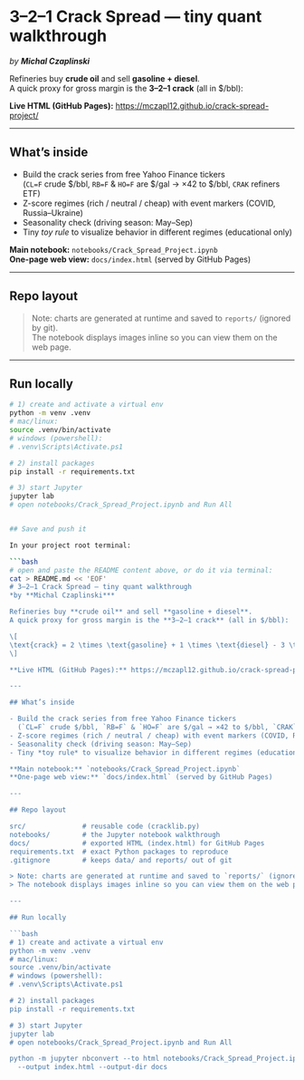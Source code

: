 # 3–2–1 Crack Spread — tiny quant walkthrough  
*by **Michal Czaplinski***

Refineries buy **crude oil** and sell **gasoline + diesel**.  
A quick proxy for gross margin is the **3–2–1 crack** (all in $/bbl):


**Live HTML (GitHub Pages):** https://mczapl12.github.io/crack-spread-project/

---

## What’s inside

- Build the crack series from free Yahoo Finance tickers  
  (`CL=F` crude $/bbl, `RB=F` & `HO=F` are $/gal → ×42  to  $/bbl, `CRAK` refiners ETF)
- Z-score regimes (rich / neutral / cheap) with event markers (COVID, Russia–Ukraine)
- Seasonality check (driving season: May–Sep)
- Tiny *toy rule* to visualize behavior in different regimes (educational only)

**Main notebook:** `notebooks/Crack_Spread_Project.ipynb`  
**One-page web view:** `docs/index.html` (served by GitHub Pages)

---

## Repo layout


> Note: charts are generated at runtime and saved to `reports/` (ignored by git).  
> The notebook displays images inline so you can view them on the web page.

---

## Run locally

```bash
# 1) create and activate a virtual env
python -m venv .venv
# mac/linux:
source .venv/bin/activate
# windows (powershell):
# .venv\Scripts\Activate.ps1

# 2) install packages
pip install -r requirements.txt

# 3) start Jupyter
jupyter lab
# open notebooks/Crack_Spread_Project.ipynb and Run All


## Save and push it

In your project root terminal:

```bash
# open and paste the README content above, or do it via terminal:
cat > README.md << 'EOF'
# 3–2–1 Crack Spread — tiny quant walkthrough  
*by **Michal Czaplinski***

Refineries buy **crude oil** and sell **gasoline + diesel**.  
A quick proxy for gross margin is the **3–2–1 crack** (all in $/bbl):

\[
\text{crack} = 2 \times \text{gasoline} + 1 \times \text{diesel} - 3 \times \text{crude}
\]

**Live HTML (GitHub Pages):** https://mczapl12.github.io/crack-spread-project/

---

## What’s inside

- Build the crack series from free Yahoo Finance tickers  
  (`CL=F` crude $/bbl, `RB=F` & `HO=F` are $/gal → ×42 to $/bbl, `CRAK` refiners ETF)
- Z-score regimes (rich / neutral / cheap) with event markers (COVID, Russia–Ukraine)
- Seasonality check (driving season: May–Sep)
- Tiny *toy rule* to visualize behavior in different regimes (educational only)

**Main notebook:** `notebooks/Crack_Spread_Project.ipynb`  
**One-page web view:** `docs/index.html` (served by GitHub Pages)

---

## Repo layout

src/              # reusable code (cracklib.py)
notebooks/        # the Jupyter notebook walkthrough
docs/             # exported HTML (index.html) for GitHub Pages
requirements.txt  # exact Python packages to reproduce
.gitignore        # keeps data/ and reports/ out of git

> Note: charts are generated at runtime and saved to `reports/` (ignored by git).  
> The notebook displays images inline so you can view them on the web page.

---

## Run locally

```bash
# 1) create and activate a virtual env
python -m venv .venv
# mac/linux:
source .venv/bin/activate
# windows (powershell):
# .venv\Scripts\Activate.ps1

# 2) install packages
pip install -r requirements.txt

# 3) start Jupyter
jupyter lab
# open notebooks/Crack_Spread_Project.ipynb and Run All

python -m jupyter nbconvert --to html notebooks/Crack_Spread_Project.ipynb \
  --output index.html --output-dir docs

